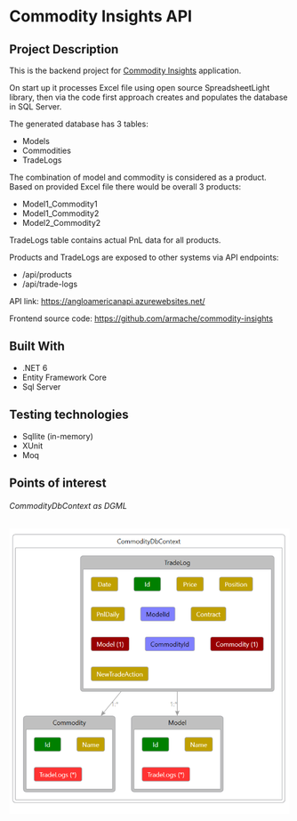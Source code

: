 # Commodity Insights API

## Project Description

This is the backend project for [Commodity Insights](https://commodity-insights.azurewebsites.net/) application.

On start up it processes Excel file using open source SpreadsheetLight library, then via the code first approach creates and populates the database in SQL Server.

The generated database has 3 tables:

- Models
- Commodities
- TradeLogs

The combination of model and commodity is considered as a product. Based on provided Excel file there would be overall 3 products:

- Model1_Commodity1
- Model1_Commodity2
- Model2_Commodity2

TradeLogs table contains actual PnL data for all products.

Products and TradeLogs are exposed to other systems via API endpoints:

- /api/products
- /api/trade-logs

API link: https://angloamericanapi.azurewebsites.net/

Frontend source code: https://github.com/armache/commodity-insights

## Built With

- .NET 6
- Entity Framework Core
- Sql Server

## Testing technologies

- Sqllite (in-memory)
- XUnit
- Moq

## Points of interest
###### CommodityDbContext as DGML

![alt text](https://raw.githubusercontent.com/armache/CommodityInsights-API/master/CommodityDbContext.png)
